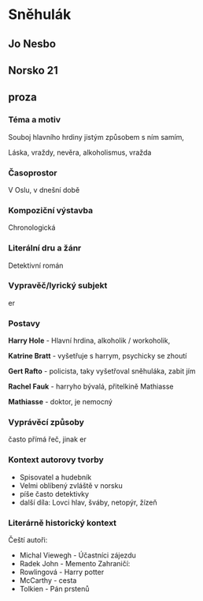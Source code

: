 # Sněhulák
## Jo Nesbo
## Norsko 21
## proza

### Téma a motiv
Souboj hlavního hrdiny jistým způsobem s ním samím, 

Láska, vraždy, nevěra, alkoholismus, vražda
### Časoprostor
V Oslu, v dnešní době
### Kompoziční výstavba
Chronologická
### Literální dru a žánr
Detektivní román

### Vypravěč/lyrický subjekt
er
### Postavy
**Harry Hole** - Hlavní hrdina, alkoholik / workoholik, 

**Katrine Bratt** - vyšetřuje s harrym, psychicky se zhoutí

**Gert Rafto** - policista, taky vyšetřoval sněhuláka, zabit jím 

**Rachel Fauk** - harryho bývalá, přitelkině Mathiasse

**Mathiasse** - doktor, je nemocný
### Vyprávěcí způsoby
často přímá řeč, jinak er


### Kontext autorovy tvorby
* Spisovatel a hudebník
* Velmi oblíbený zvláště v norsku
* píše často detektivky
* další díla: Lovci hlav, šváby, netopýr, žízeň
### Literárně historický kontext
Čeští autoři:
* Michal Viewegh - Účastníci zájezdu
* Radek John - Memento
Zahraničí:
* Rowlingová - Harry potter
* McCarthy - cesta  
* Tolkien - Pán prstenů

